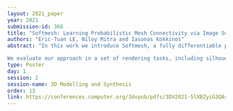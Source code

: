 ```yaml
---
layout: 2021_paper
year: 2021
submission-id: 366
title: "Softmesh: Learning Probabilistic Mesh Connectivity via Image Supervision"
authors: "Eric-Tuan LE, Niloy Mitra and Iasonas Kokkinos"
abstract: "In this work we introduce Softmesh, a fully differentiable pipeline to transform a 3D point cloud into a probabilistic mesh representation that allows us to directly 2D images. We use this pipeline to learn point connectivity from only 2D rendering supervision, reducing the supervision requirements for mesh-based representations.

We evaluate our approach in a set of rendering tasks, including silhouette, normal, and depth rendering on both rigid and non-rigid objects. We introduce transfer learning approaches to handle the diversity of the task requirements, and also explore the potential of learning across categories. We demonstrate that SoftMesh achieves competitive performance even against methods trained with full mesh supervision."
type: Poster
day: 1
session: 2
session-name: 3D Modelling and Synthesis
order: 13
link: https://conferences.computer.org/3dvpub/pdfs/3DV2021-5lXBZyiG3QAsRBKXHIjqU8/268800b065/268800b065.pdf
---
```

